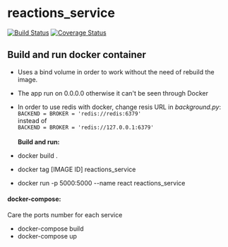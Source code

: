 # reactions_service
[![Build Status](https://travis-ci.org/SWE-AGGERS/reactions_service.svg?branch=master)](https://travis-ci.org/SWE-AGGERS/reactions_service)
[![Coverage Status](https://coveralls.io/repos/github/SWE-AGGERS/reactions_service/badge.svg?branch=master)](https://coveralls.io/github/SWE-AGGERS/reactions_service?branch=master)

## Build and run docker container

* Uses a bind volume in order to work without the need of rebuild the image.<br/>
* The app run on 0.0.0.0 otherwise it can't be seen through Docker

* In order to use redis with docker, change resis URL in _background.py_:<br/>
`BACKEND = BROKER = 'redis://redis:6379' `<br/>
instead of <br/>
`BACKEND = BROKER = 'redis://127.0.0.1:6379'`<br/>
<br/>**Build and run:**
* docker build .
* docker tag [IMAGE ID] reactions_service
* docker run -p 5000:5000 --name react reactions_service

#### docker-compose:
Care the ports number for each service
* docker-compose build
* docker-compose up